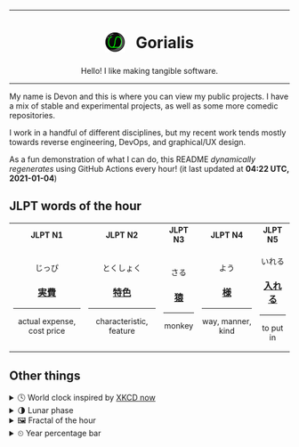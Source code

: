 ***

<h1 align="center">
<sub>
    <img src="readme/resources/avatar.png" height="36">
</sub>
&nbsp;
Gorialis
</h1>
<p align="center">
Hello! I like making tangible software.
</p>

***

My name is Devon and this is where you can view my public projects. I have a mix of stable and experimental projects, as well as some more comedic repositories.

I work in a handful of different disciplines, but my recent work tends mostly towards reverse engineering, DevOps, and graphical/UX design.

As a fun demonstration of what I can do, this README *dynamically regenerates* using GitHub Actions every hour! (it last updated at **04:22 UTC, 2021-01-04**)

<h2>JLPT words of the hour</h2>
<table>
    <tr>
        <th>JLPT N1</th>
        <th>JLPT N2</th>
        <th>JLPT N3</th>
        <th>JLPT N4</th>
        <th>JLPT N5</th>
    </tr>
    <tr>
        <td>
            <p align="center">じっぴ</p>
            <h3 align="center"><b><a href="https://jisho.org/search/%E5%AE%9F%E8%B2%BB">実費</a></b></h3>
            <hr>
            <p align="center">actual expense,<wbr> cost price</p>
        </td>
        <td>
            <p align="center">とくしょく</p>
            <h3 align="center"><b><a href="https://jisho.org/search/%E7%89%B9%E8%89%B2">特色</a></b></h3>
            <hr>
            <p align="center">characteristic,<wbr> feature</p>
        </td>
        <td>
            <p align="center">さる</p>
            <h3 align="center"><b><a href="https://jisho.org/search/%E7%8C%BF">猿</a></b></h3>
            <hr>
            <p align="center">monkey</p>
        </td>
        <td>
            <p align="center">よう</p>
            <h3 align="center"><b><a href="https://jisho.org/search/%E6%A7%98">様</a></b></h3>
            <hr>
            <p align="center">way,<wbr> manner,<wbr> kind</p>
        </td>
        <td>
            <p align="center">いれる</p>
            <h3 align="center"><b><a href="https://jisho.org/search/%E5%85%A5%E3%82%8C%E3%82%8B">入れる</a></b></h3>
            <hr>
            <p align="center">to put in</p>
        </td>
    </tr>
</table>

<h2>Other things</h2>
<details>
<summary>🕓  World clock inspired by <a href="https://xkcd.com/now">XKCD now</a></summary>

> <img src="generated/now.png" width="512">

</details>
<details>
<summary>🌗 Lunar phase</summary>

The moon is approximately 71.47% through its phase (Last Quarter).

</details>
<details>
<summary>&#x1f5bc; Fractal of the hour</summary>

> <img src="generated/fractal.png" width="512">

</details>
<details>
<summary>&#x23f2; Year percentage bar</summary>
<pre><code>2021 [▁▁▁▁▁▁▁▁▁▁▁▁▁▁▁▁▁▁▁▁] 0.87%</code></pre>
</details>
